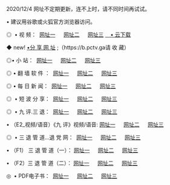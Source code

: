 <p>2020/12/4 网址不定期更新，连不上时，请不同时间再试试。
<p>• 建议用谷歌或火狐官方浏览器访问。
<p>◎  • 视 频： 
<a href="http://heg.guitarhaven.com/" target="_blank">网址一</a> 　 
<a href="http://hra.guitarhaven.com/" target="_blank">网址二</a> 　 
<a href="http://hra.guitarhaven.com/b.html" target="_blank">网址三</a>
<a href="https://yadi.sk/d/d0sUeAOpal3njw" target="_blank">　• 云下载 </a></p>
<p>◆ new! <a href="http://huh.guitarhaven.com/a.html">•分 享 网 址</a> ;（https://b.pctv.ga请 收 藏） </p>

<p>◎•  小 站：  
<a href="http://heg.guitarhaven.com/f.html" target="_blank">网址一</a> 　 
<a href="http://hra.guitarhaven.com/h.html" target="_blank">网址二</a> 　 
<a href="http://hra.guitarhaven.com/k/" target="_blank">网址三</a></p><p>

<p>◎  • 翻 墙 软 件 ：  
<a href="http://heg.guitarhaven.com/ff/" target="_blank">网址一</a> 　 
<a href="http://hra.guitarhaven.com/s/read/a1_nd.html" target="_blank">网址二</a> 　 
<a href="http://hra.guitarhaven.com/ff/index.html" target="_blank">网址三</a></p>
<p>◎  • 每 日 新 闻：  
<a href="http://heg.guitarhaven.com/day/" target="_blank">网址一</a> 　 
<a href="http://hra.guitarhaven.com/day/" target="_blank">网址二</a> 　 
<a href="http://hra.guitarhaven.com/day/index.html" target="_blank">网址三</a></p>
<p>◎   • 短 波 分 享：  
<a href="http://heg.guitarhaven.com/h/" target="_blank">网址一</a> 　 
<a href="http://hra.guitarhaven.com/h/" target="_blank">网址二</a> 　 
<a href="http://hra.guitarhaven.com/h/index.html" target="_blank">网址三</a></p>
<p>◎   • 九 评.三 退：  
<a href="http://heg.guitarhaven.com/t/" target="_blank">网址一</a> 　 
<a href="http://hra.guitarhaven.com/v2/index.html" target="_blank">网址二</a> 　 
<a href="http://hra.guitarhaven.com/tt/index.html" target="_blank">网址三</a> 　</p>
<p>  • （E2_视频/语音）《九 评》视频/语音: 
<a href="http://hra.guitarhaven.com/7738.html" target="_blank">网址一</a> 　 
<a href="http://hra.guitarhaven.com/7614.html" target="_blank">网址二</a> 　 
<a href="http://hra.guitarhaven.com/7633.html" target="_blank">网址三</a></p>
<p>◎   • 三 退 管 道...退 党 网：  
<a href="http://heg.guitarhaven.com/go/td1.html" target="_blank">网址一</a> 　 
<a href="http://hra.guitarhaven.com/go/td2.html" target="_blank">网址二</a> 　 
<a href="http://hra.guitarhaven.com/go/td3.html" target="_blank">网址三</a></p>
<p>  • （F1） 三 退 管 道（一）： 
<a href="http://heg.guitarhaven.com/dd/" target="_blank">网址一</a> 　 
<a href="http://hra.guitarhaven.com/s/read/a1_tdx.html" target="_blank">网址二</a> 　 
<a href="http://hra.guitarhaven.com/dd/" target="_blank">网址三</a></p>
<p>  • （F2）三 退 管 道（二）： 
<a href="http://hra.guitarhaven.com/d/" target="_blank">网址一</a> 　 
<a href="http://heg.guitarhaven.com/d/index.html" target="_blank">网址二</a> 　 
<a href="http://hra.guitarhaven.com/d/" target="_blank">网址三</a></p>
<p>◎   • PDF电子书：  
<a href="http://heg.guitarhaven.com/p/" target="_blank">网址一</a> 　 
<a href="http://hra.guitarhaven.com/p/index.html" target="_blank">网址二</a> 　 
<a href="http://hra.guitarhaven.com/p/" target="_blank">网址三</a></p>
